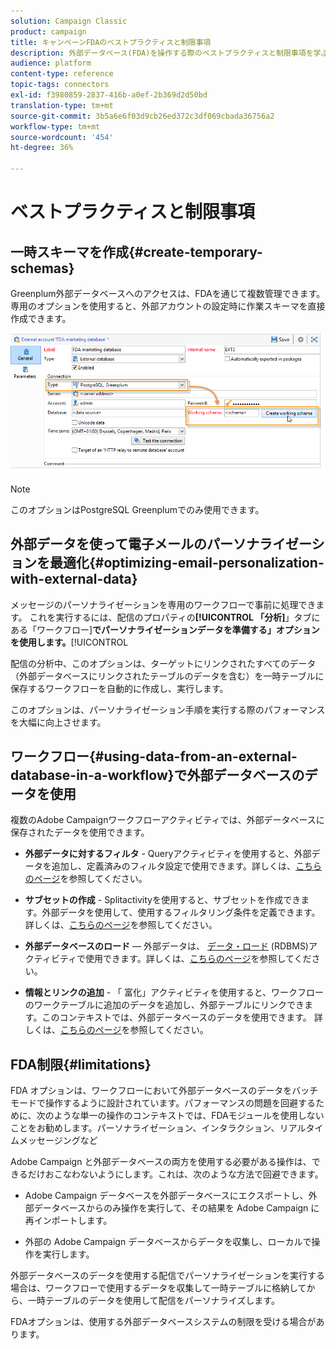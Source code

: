 ```yaml
---
solution: Campaign Classic
product: campaign
title: キャンペーンFDAのベストプラクティスと制限事項
description: 外部データベース(FDA)を操作する際のベストプラクティスと制限事項を学ぶ
audience: platform
content-type: reference
topic-tags: connectors
exl-id: f3980859-2837-416b-a0ef-2b369d2d50bd
translation-type: tm+mt
source-git-commit: 3b5a6e6f03d9cb26ed372c3df069cbada36756a2
workflow-type: tm+mt
source-wordcount: '454'
ht-degree: 36%

---
```


# ベストプラクティスと制限事項

## 一時スキーマを作成{#create-temporary-schemas}

Greenplum外部データベースへのアクセスは、FDAを通じて複数管理できます。 専用のオプションを使用すると、外部アカウントの設定時に作業スキーマを直接作成できます。

![](assets/fda_work_table.png)

>[!NOTE]
>
>このオプションはPostgreSQL Greenplumでのみ使用できます。

## 外部データを使って電子メールのパーソナライゼーションを最適化{#optimizing-email-personalization-with-external-data}

メッセージのパーソナライゼーションを専用のワークフローで事前に処理できます。 これを実行するには、配信のプロパティの&#x200B;**[!UICONTROL 「分析]**」タブにある「ワークフロー&#x200B;]**でパーソナライゼーションデータを準備する」オプションを使用します。**[!UICONTROL 

配信の分析中、このオプションは、ターゲットにリンクされたすべてのデータ（外部データベースにリンクされたテーブルのデータを含む）を一時テーブルに保存するワークフローを自動的に作成し、実行します。

このオプションは、パーソナライゼーション手順を実行する際のパフォーマンスを大幅に向上させます。

## ワークフロー{#using-data-from-an-external-database-in-a-workflow}で外部データベースのデータを使用

複数のAdobe Campaignワークフローアクティビティでは、外部データベースに保存されたデータを使用できます。

* **外部データに対するフィルタ** -  [](../../workflow/using/targeting-data.md#selecting-data) Queryアクティビティを使用すると、外部データを追加し、定義済みのフィルタ設定で使用できます。詳しくは、[こちらのページ](../../workflow/using/targeting-data.md#selecting-data)を参照してください。

* **サブセットの作成** -  [](../../workflow/using/split.md) Splitactivityを使用すると、サブセットを作成できます。外部データを使用して、使用するフィルタリング条件を定義できます。詳しくは、[こちらのページ](../../workflow/using/split.md)を参照してください。

* **外部データベースのロード**  — 外部データは、 [データ・ロード](../../workflow/using/data-loading--rdbms-.md) (RDBMS)アクティビティで使用できます。詳しくは、[こちらのページ](../../workflow/using/data-loading--rdbms-.md)を参照してください。

* **情報とリンクの追加** - 「 [](../../workflow/using/enrichment.md) 富化」アクティビティを使用すると、ワークフローのワークテーブルに追加のデータを追加し、外部テーブルにリンクできます。このコンテキストでは、外部データベースのデータを使用できます。 詳しくは、[こちらのページ](../../workflow/using/enrichment.md)を参照してください。

## FDA制限{#limitations}

FDA オプションは、ワークフローにおいて外部データベースのデータをバッチモードで操作するように設計されています。パフォーマンスの問題を回避するために、次のような単一の操作のコンテキストでは、FDAモジュールを使用しないことをお勧めします。パーソナライゼーション、インタラクション、リアルタイムメッセージングなど

Adobe Campaign と外部データベースの両方を使用する必要がある操作は、できるだけおこなわないようにします。これは、次のような方法で回避できます。

* Adobe Campaign データベースを外部データベースにエクスポートし、外部データベースからのみ操作を実行して、その結果を Adobe Campaign に再インポートします。

* 外部の Adobe Campaign データベースからデータを収集し、ローカルで操作を実行します。

外部データベースのデータを使用する配信でパーソナライゼーションを実行する場合は、ワークフローで使用するデータを収集して一時テーブルに格納してから、一時テーブルのデータを使用して配信をパーソナライズします。

FDAオプションは、使用する外部データベースシステムの制限を受ける場合があります。
